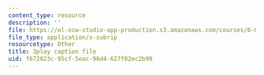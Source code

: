 ```yaml
---
content_type: resource
description: ''
file: https://ol-ocw-studio-app-production.s3.amazonaws.com/courses/6-02-introduction-to-eecs-ii-digital-communication-systems-fall-2012/f672023c95cf5eac96d4627f02ec2b99_5YyUArlg8Sg.vtt
file_type: application/x-subrip
resourcetype: Other
title: 3play caption file
uid: f672023c-95cf-5eac-96d4-627f02ec2b99
---
```

